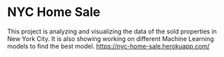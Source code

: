 # NYC Home Sale
This project is analyzing and visualizing the data of the sold properties in New York City. It is also showing working on different Machine Learning models to find the best model.
https://nyc-home-sale.herokuapp.com/

